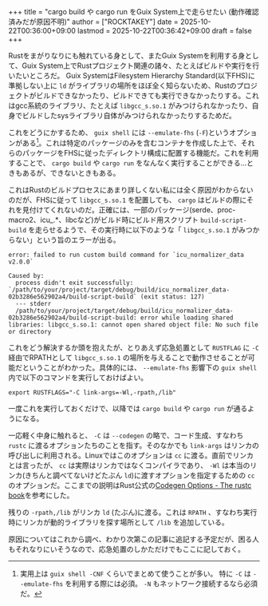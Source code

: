 +++
title = "cargo build や cargo run をGuix System上で走らせたい (動作確認済みだが原因不明)"
author = ["ROCKTAKEY"]
date = 2025-10-22T00:36:00+09:00
lastmod = 2025-10-22T00:36:42+09:00
draft = false
+++

Rustをまがりなりにも触れている身として、またGuix Systemを利用する身として、Guix System上でRustプロジェクト関連の諸々、たとえばビルドや実行を行いたいところだ。
Guix SystemはFilesystem Hierarchy Standard(以下FHS)に準拠しない上に `ld` がライブラリの場所をほぼ全く知らないため、Rustのプロジェクトがビルドできなかったり、ビルドできても実行できなかったりする。これはgcc系統のライブラリ、たとえば `libgcc_s.so.1` がみつけられなかったり、自身でビルドしたsysライブラリ自体がみつけられなかったりするためだ。

これをどうにかするため、 `guix shell` には `--emulate-fhs` (`-F`)というオプションがある[^fn:1]。これは特定のパッケージのみを含むコンテナを作成した上で、それらのパッケージをFHSに従ったディレクトリ構成に配置する機能だ。これを利用することで、 `cargo build` や `cargo run` をなんなく実行することができる...ときもあるが、できないときもある。

これはRustのビルドプロセスにあまり詳しくない私には全く原因がわからないのだが、FHSに従って `libgcc_s.so.1` を配置しても、 `cargo` はビルドの際にそれを見付けてくれないのだ。正確には、一部のパッケージ(serde、proc-macro2、icu\_.\*、libcなど)がビルド時にビルド用スクリプト `build-script-build` を走らせるようで、その実行時に以下のような「 `libgcc_s.so.1` がみつからない」という旨のエラーが出る。

```text
error: failed to run custom build command for `icu_normalizer_data v2.0.0`

Caused by:
  process didn't exit successfully: `/path/to/your/project/target/debug/build/icu_normalizer_data-02b3286e562902a4/build-script-build` (exit status: 127)
  --- stderr
  /path/to/your/project/target/debug/build/icu_normalizer_data-02b3286e562902a4/build-script-build: error while loading shared libraries: libgcc_s.so.1: cannot open shared object file: No such file or directory
```

これをどう解決するか頭を抱えたが、とりあえず応急処置として `RUSTFLAG` に `-C` 経由でRPATHとして `libgcc_s.so.1` の場所を与えることで動作させることが可能だということがわかった。具体的には、 `--emulate-fhs` 影響下の `guix shell` 内で以下のコマンドを実行しておけばよい。

```shell
export RUSTFLAGS="-C link-args=-Wl,-rpath,/lib"
```

一度これを実行しておくだけで、以降では `cargo build` や `cargo run` が通るようになる。

一応軽く中身に触れると、 `-C` は `--codegen` の略で、コード生成、すなわち `rustc` に渡るオプションたちのことを指す。そのなかでも `link-args` はリンカの呼び出しに利用される。Linuxではこのオプションは `cc` に渡る。直前でリンカとは言ったが、 `cc` は実際はリンカではなくコンパイラであり、 `-Wl` は本当のリンカ(きちんと調べてないけどたぶん `ld`)に渡すオプションを指定するための `cc` のオプションだ。ここまでの説明はRust公式の[Codegen Options - The rustc book](https://doc.rust-lang.org/rustc/codegen-options/index.html)を参考にした。

残りの `-rpath,/lib` がリンカ `ld` (たぶん)に渡る。これは `RPATH` 、すなわち実行時にリンカが動的ライブラリを探す場所として `/lib` を追加している。

原因についてはこれから調べ、わかり次第この記事に追記する予定だが、困る人もそれなりにいそうなので、応急処置のしかただけでもここに記しておく。

[^fn:1]: 実用上は `guix shell -CNF` くらいでまとめて使うことが多い。  特に `-C` は `--emulate-fhs` を利用する際には必須。 `-N` もネットワーク接続するなら必須だ。
